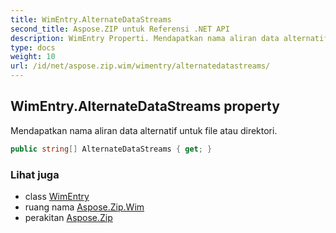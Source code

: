 ```yaml
---
title: WimEntry.AlternateDataStreams
second_title: Aspose.ZIP untuk Referensi .NET API
description: WimEntry Properti. Mendapatkan nama aliran data alternatif untuk file atau direktori.
type: docs
weight: 10
url: /id/net/aspose.zip.wim/wimentry/alternatedatastreams/
---
```

## WimEntry.AlternateDataStreams property

Mendapatkan nama aliran data alternatif untuk file atau direktori.

```csharp
public string[] AlternateDataStreams { get; }
```

### Lihat juga

* class [WimEntry](../)
* ruang nama [Aspose.Zip.Wim](../../wimentry/)
* perakitan [Aspose.Zip](../../../)


